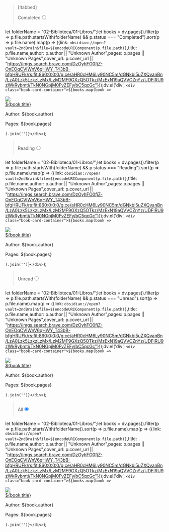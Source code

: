 
> [!tabbed]
>
> <label>Completed<input type="radio" name="test" /></label>
>
> > ```dataviewjs
let folderName = "02-Biblioteca/01-Libros/";let books = dv.pages().filter(p => p.file.path.startsWith(folderName) && p.status === "Completed").sort(p => p.file.name).map(p => ({link: `obsidian://open?vault=2ndBrain&file=${encodeURIComponent(p.file.path)}`,title: p.file.name,author: p.author || "Unknown Author",pages: p.pages || "Unknown Pages",cover_url: p.cover_url || "https://imgs.search.brave.com/DzOyhFO0fjZ-OnEOqCVIWnV6qHWY_T43bB-bfgHRUFk/rs:fit:860:0:0:0/g:ce/aHR0cHM6Ly90NC5m/dGNkbi5uZXQvanBn/LzA0Lzk5LzkzLzMx/LzM2MF9GXzQ5OTkz/MzExN19aQVVCZnYz/UDFIRU9zWkRybmti/TkN0NGpjM0FvZEFy/bC5qcGc"}));dv.el('div', `<div class="book-card-container">${books.map(book => `<div class="book-card"><div class="book-cover"><a href="${book.link}"> <img src="${book.cover_url}" onerror="this.src='https://via.placeholder.com/120x180?text=No+Cover';"> </a></div><div class="book-details"><a href="${book.link}" class="book-title">${book.title}</a><p class="book-author">Author: ${book.author}</p><p class="book-pages">Pages: ${book.pages}</p></div></div>`).join('')}</div>`);
>>```
>
> <label>Reading<input type="radio" name="test" /></label>
>
> > ```dataviewjs
let folderName = "02-Biblioteca/01-Libros/";let books = dv.pages().filter(p => p.file.path.startsWith(folderName) && p.status === "Reading").sort(p => p.file.name).map(p => ({link: `obsidian://open?vault=2ndBrain&file=${encodeURIComponent(p.file.path)}`,title: p.file.name,author: p.author || "Unknown Author",pages: p.pages || "Unknown Pages",cover_url: p.cover_url || "https://imgs.search.brave.com/DzOyhFO0fjZ-OnEOqCVIWnV6qHWY_T43bB-bfgHRUFk/rs:fit:860:0:0:0/g:ce/aHR0cHM6Ly90NC5m/dGNkbi5uZXQvanBn/LzA0Lzk5LzkzLzMx/LzM2MF9GXzQ5OTkz/MzExN19aQVVCZnYz/UDFIRU9zWkRybmti/TkN0NGpjM0FvZEFy/bC5qcGc"}));dv.el('div', `<div class="book-card-container">${books.map(book => `<div class="book-card"><div class="book-cover"><a href="${book.link}"> <img src="${book.cover_url}" onerror="this.src='https://via.placeholder.com/120x180?text=No+Cover';"> </a></div><div class="book-details"><a href="${book.link}" class="book-title">${book.title}</a><p class="book-author">Author: ${book.author}</p><p class="book-pages">Pages: ${book.pages}</p></div></div>`).join('')}</div>`);
>>```
>
> <label>Unread<input type="radio" name="test" /></label>
>
> > ```dataviewjs
let folderName = "02-Biblioteca/01-Libros/";let books = dv.pages().filter(p => p.file.path.startsWith(folderName) && p.status === "Unread").sort(p => p.file.name).map(p => ({link: `obsidian://open?vault=2ndBrain&file=${encodeURIComponent(p.file.path)}`,title: p.file.name,author: p.author || "Unknown Author",pages: p.pages || "Unknown Pages",cover_url: p.cover_url || "https://imgs.search.brave.com/DzOyhFO0fjZ-OnEOqCVIWnV6qHWY_T43bB-bfgHRUFk/rs:fit:860:0:0:0/g:ce/aHR0cHM6Ly90NC5m/dGNkbi5uZXQvanBn/LzA0Lzk5LzkzLzMx/LzM2MF9GXzQ5OTkz/MzExN19aQVVCZnYz/UDFIRU9zWkRybmti/TkN0NGpjM0FvZEFy/bC5qcGc"}));dv.el('div', `<div class="book-card-container">${books.map(book => `<div class="book-card"><div class="book-cover"><a href="${book.link}"> <img src="${book.cover_url}" onerror="this.src='https://via.placeholder.com/120x180?text=No+Cover';"> </a></div><div class="book-details"><a href="${book.link}" class="book-title">${book.title}</a><p class="book-author">Author: ${book.author}</p><p class="book-pages">Pages: ${book.pages}</p></div></div>`).join('')}</div>`);
>>```
>
> <label>All<input type="radio" name="test" checked/></label>
>
> > ```dataviewjs
let folderName = "02-Biblioteca/01-Libros/";let books = dv.pages().filter(p => p.file.path.startsWith(folderName)).sort(p => p.file.name).map(p => ({link: `obsidian://open?vault=2ndBrain&file=${encodeURIComponent(p.file.path)}`,title: p.file.name,author: p.author || "Unknown Author",pages: p.pages || "Unknown Pages",cover_url: p.cover_url || "https://imgs.search.brave.com/DzOyhFO0fjZ-OnEOqCVIWnV6qHWY_T43bB-bfgHRUFk/rs:fit:860:0:0:0/g:ce/aHR0cHM6Ly90NC5m/dGNkbi5uZXQvanBn/LzA0Lzk5LzkzLzMx/LzM2MF9GXzQ5OTkz/MzExN19aQVVCZnYz/UDFIRU9zWkRybmti/TkN0NGpjM0FvZEFy/bC5qcGc"}));dv.el('div', `<div class="book-card-container">${books.map(book => `<div class="book-card"><div class="book-cover"><a href="${book.link}"> <img src="${book.cover_url}" onerror="this.src='https://via.placeholder.com/120x180?text=No+Cover';"> </a></div><div class="book-details"><a href="${book.link}" class="book-title">${book.title}</a><p class="book-author">Author: ${book.author}</p><p class="book-pages">Pages: ${book.pages}</p></div></div>`).join('')}</div>`);
>>```